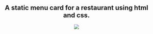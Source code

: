 <h2 align="center">A static menu card for a restaurant using html and css.</h2>

<p align="center">
  <img src="https://github.com/user-attachments/assets/855dfa11-be58-4c06-818a-878946344459">
</p>
